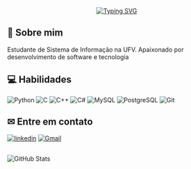 

<div align="center">
    <a href="https://git.io/typing-svg"><img src="https://readme-typing-svg.demolab.com?(https://readme-typing-svg.demolab.com?font=Bitcount+Prop+Single&weight=500&size=27&duration=2500&pause=100&color=FF69B4&center=true&vCenter=true&multiline=true&width=524&height=100&lines=Olá!+🤍;+Eu+sou+a+Jullia+" alt="Typing SVG" /></a> 
</div>

## 🚀 Sobre mim
Estudante de Sistema de Informação na UFV. Apaixonado por desenvolvimento de software e tecnologia


## 💻 Habilidades


![Python](https://img.shields.io/badge/python-3670A0?style=for-the-badge&logo=python&logoColor=ffdd54)
![C](https://img.shields.io/badge/-00599C?style=for-the-badge&logo=c&logoColor=white)
![C++](https://img.shields.io/badge/C%2B%2B-00599C?style=for-the-badge&logo=c%2B%2B&logoColor=white)
![C#](https://img.shields.io/badge/C%23-239120?style=for-the-badge&logo=c-sharp&logoColor=white)
![MySQL](https://img.shields.io/badge/MySQL-00000F?style=for-the-badge&logo=mysql&logoColor=white)
![PostgreSQL](https://img.shields.io/badge/PostgreSQL-000?style=for-the-badge&logo=postgresql)
![Git](https://img.shields.io/badge/GIT-E44C30?style=for-the-badge&logo=git&logoColor=white)

## ✉ Entre em contato 

[![linkedin](https://img.shields.io/badge/linkedin-0A66C2?style=for-the-badge&logo=linkedin&logoColor=white)](https://www.linkedin.com/in/hudson-candido-9a8b91250/)
[![Gmail](https://img.shields.io/badge/Gmail-333333?style=for-the-badge&logo=gmail&logoColor=red)](mailto:hudsoncandido0110@gmail.com)
##
 
![GitHub Stats](https://github-readme-stats.vercel.app/api?username=hudson0110&theme=transparent&bg_color=000&border_color=30A3DC&show_icons=true&icon_color=30A3DC&title_color=E94D5F&text_color=FFF)

